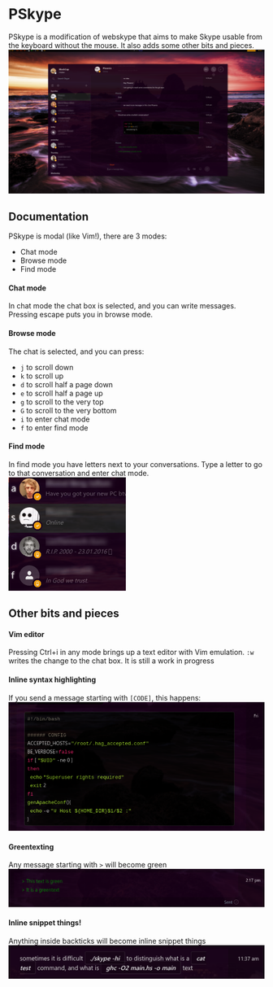 # PSkype
PSkype is a modification of webskype that aims to make Skype usable from the keyboard without the mouse. It also adds some other bits and pieces.
![Screenshot](assets/screenshots/01.png)

## Documentation
PSkype is modal (like Vim!), there are 3 modes:
* Chat mode
* Browse mode
* Find mode

#### Chat mode
In chat mode the chat box is selected, and you can write messages. Pressing escape puts you in browse mode.

#### Browse mode
The chat is selected, and you can press:
- `j` to scroll down
- `k` to scroll up
- `d` to scroll half a page down
- `e` to scroll half a page up
- `g` to scroll to the very top
- `G` to scroll to the very bottom
- `i` to enter chat mode
- `f` to enter find mode

#### Find mode
In find mode you have letters next to your conversations. Type a letter to go to that conversation and enter chat mode.
![Screenshot](assets/screenshots/02.png)

## Other bits and pieces
#### Vim editor
Pressing Ctrl+i in any mode brings up a text editor with Vim emulation. `:w` writes the change to the chat box. It is still a work in progress

#### Inline syntax highlighting
If you send a message starting with `[CODE]`, this happens:
![Screenshot](assets/screenshots/03.png)

#### Greentexting
Any message starting with `>` will become green
![Screenshot](assets/screenshots/04.png)

#### Inline snippet things!
Anything inside backticks will become inline snippet things
![Screenshot](assets/screenshots/05.png)
